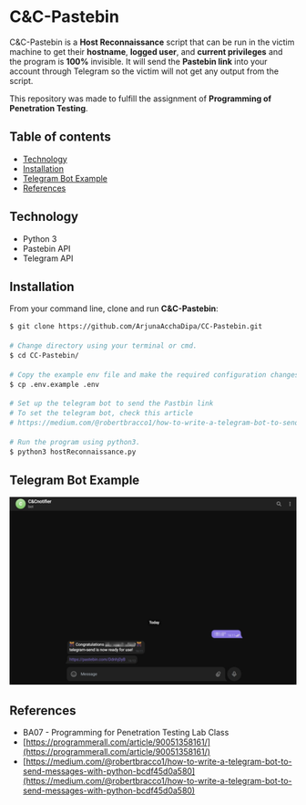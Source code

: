 # C&C-Pastebin

C&C-Pastebin is a **Host Reconnaissance** script that can be run in the victim machine to get their **hostname**, **logged user**, and **current privileges** and the program is **100%** invisible. It will send the **Pastebin link** into your account through Telegram so the victim will not get any output from the script.

This repository was made to fulfill the assignment of **Programming of Penetration Testing**.

## Table of contents
* [Technology](#technology)
* [Installation](#installation)
* [Telegram Bot Example](#telegram-bot-example)
* [References](#references)

## Technology
- Python 3
- Pastebin API
- Telegram API

## Installation

From your command line, clone and run **C&C-Pastebin**:
```bash
$ git clone https://github.com/ArjunaAcchaDipa/CC-Pastebin.git

# Change directory using your terminal or cmd.
$ cd CC-Pastebin/

# Copy the example env file and make the required configuration changes in the .env file.
$ cp .env.example .env

# Set up the telegram bot to send the Pastbin link
# To set the telegram bot, check this article
# https://medium.com/@robertbracco1/how-to-write-a-telegram-bot-to-send-messages-with-python-bcdf45d0a580

# Run the program using python3.
$ python3 hostReconnaissance.py
```

## Telegram Bot Example

![](img/resultExample.jpg)

## References
- BA07 - Programming for Penetration Testing Lab Class
- [https://programmerall.com/article/90051358161/](https://programmerall.com/article/90051358161/)
- [https://medium.com/@robertbracco1/how-to-write-a-telegram-bot-to-send-messages-with-python-bcdf45d0a580](https://medium.com/@robertbracco1/how-to-write-a-telegram-bot-to-send-messages-with-python-bcdf45d0a580)